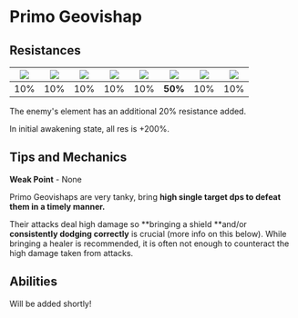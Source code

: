 # Primo Geovishap

## Resistances

| ![](../../.gitbook/assets/pyro_small.png)  | ![](../../.gitbook/assets/hydro_small.png)  | ![](../../.gitbook/assets/cryo_small.png)  | ![](../../.gitbook/assets/electro_small.png)  | ![](../../.gitbook/assets/anemo_small.png)  | ![](../../.gitbook/assets/geo_small.png)  | ![](../../.gitbook/assets/dendro_small.png)  | ![](../../.gitbook/assets/physical_small.png)  |
| :----------------------------------------: | :-----------------------------------------: | :----------------------------------------: | :-------------------------------------------: | :-----------------------------------------: | :---------------------------------------: | :------------------------------------------: | :--------------------------------------------: |
|                     10%                    |                     10%                     |                     10%                    |                      10%                      |                     10%                     |                  **50%**                  |                      10%                     |                       10%                      |

The enemy's element has an additional 20% resistance added. 

In initial awakening state, all res is +200%.

## Tips and Mechanics

**Weak Point** - None

Primo Geovishaps are very tanky, bring **high single target dps **to defeat them in a timely manner**.**

Their attacks deal high damage so **bringing a shield **and/or **consistently dodging correctly** is crucial (more info on this below). While bringing a healer is recommended, it is often not enough to counteract the high damage taken from attacks.





## Abilities

Will be added shortly!
